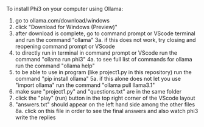 To install Phi3 on your computer using Ollama:
1. go to ollama.com/download/windows
2. click "Download for Windows (Preview)"
3. after download is complete, go to command prompt or VScode terminal and run the command "ollama"
    3a. if this does not work, try closing and reopening command prompt or VScode
4. to directly run in terminal in command prompt or VScode run the command "ollama run phi3"
    4a. to see full list of commands for ollama run the command "ollama help"
5. to be able to use in program (like project1.py in this repository) run the command "pip install ollama"
    5a. if this alone does not let you use "import ollama" run the command "ollama pull llama3.1" 
6. make sure "project1.py" and "questions.txt" are in the same folder
7. click the "play" (run) button in the top right corner of the VScode layout
8. "answers.txt" should appear on the left hand side among the other files
     8a. click on this file in order to see the final answers and also watch phi3 write the replies 
